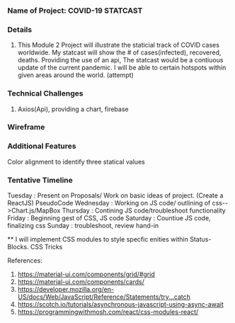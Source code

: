 
### Name of Project: COVID-19 STATCAST
### Details
1. This Module 2 Project will illustrate the staticial track of COVID cases worldwide. My statcast will show the # of cases(infected), recovered, deaths. Providing the use of an api, The statcast would be a contiuous update of the current pandemic. I will be able to certain hotspots within given areas around the world. (attempt)
### Technical Challenges
1. Axios(Api), providing a chart, firebase
### Wireframe

### Additional Features 
Color alignment to identify three statical values
### Tentative Timeline 
Tuesday : Present on Proposals/ Work on basic ideas of project. (Create a ReactJS) PseudoCode
Wednesday : Working on JS code/ outlining of css-->Chart.js/MapBox
Thursday : Contining JS code/troubleshoot functionality
Friday : Beginning gest of CSS, JS code 
Saturday : Countiue JS code, finalizing css
Sunday : troubleshoot, review hand-in




** I will implement CSS modules to style specfic enities within Status-Blocks.  CSS Tricks



References: 
1. https://material-ui.com/components/grid/#grid
2. https://material-ui.com/components/cards/
3. https://developer.mozilla.org/en-US/docs/Web/JavaScript/Reference/Statements/try...catch
4. https://scotch.io/tutorials/asynchronous-javascript-using-async-await
5. https://programmingwithmosh.com/react/css-modules-react/